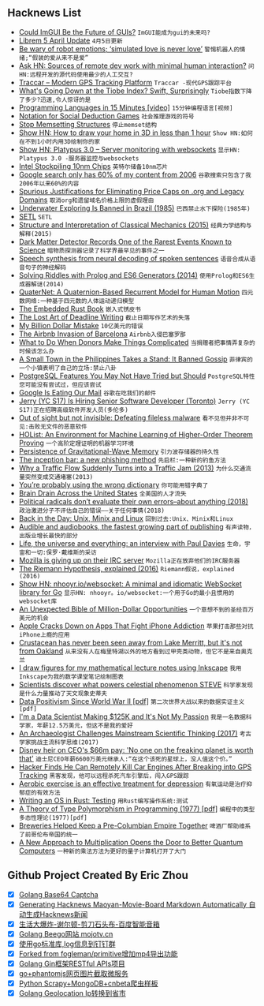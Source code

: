 ## Hacknews List


- [Could ImGUI Be the Future of GUIs?](https://games.greggman.com/game/imgui-future/)  `ImGUI能成为gui的未来吗?`
- [Librem 5 April Update](https://puri.sm/posts/april-progress-update-librem-5-hardware/)  `4月5日更新`
- [Be wary of robot emotions; ‘simulated love is never love’](https://www.apnews.com/99c9ec8ebad242ca88178e22c7642648)  `警惕机器人的情绪;“假装的爱从来不是爱”`
- [Ask HN: Sources of remote dev work with minimal human interaction?](item?id=19767428)  `问HN:远程开发的源代码使用最少的人工交互?`
- [Traccar – Modern GPS Tracking Platform](https://www.traccar.org/)  `Traccar -现代GPS跟踪平台`
- [What&#39;s Going Down at the Tiobe Index? Swift, Surprisingly](https://blog.metaobject.com/2019/04/what-going-down-at-tiobe-index-swift.html)  `Tiobe指数下降了多少?迅速,令人惊讶的是`
- [Programming Languages in 15 Minutes [video]](https://www.youtube.com/watch?v=duhDovqHbEs)  `15分钟编程语言[视频]`
- [Notation for Social Deduction Games](https://omnisplore.wordpress.com/2019/02/02/spy-thriller/)  `社会推理游戏的符号`
- [Stop Memsetting Structures](https://www.anmolsarma.in/post/stop-struct-memset/)  `停止memset结构`
- [Show HN: How to draw your home in 3D in less than 1 hour](https://cedreo.com/en/)  `Show HN:如何在不到1小时内用3D绘制你的家`
- [Show HN: Platypus 3.0 – Server monitoring with websockets](https://github.com/gmemstr/Platypus)  `显示HN: Platypus 3.0 -服务器监控与websockets`
- [Intel Stockpiling 10nm Chips](https://arstechnica.com/gadgets/2019/04/intel-stockpiling-10nm-chips-warns-that-14nm-shortages-will-continue/)  `英特尔储备10nm芯片`
- [Google search only has 60% of my content from 2006](https://www.tablix.org/~avian/blog/archives/2019/02/google_index_coverage/)  `谷歌搜索只包含了我2006年以来60%的内容`
- [Spurious Justifications for Eliminating Price Caps on .org and Legacy Domains](http://www.circleid.com/posts/20190423_spurious_justifications_for_eliminating_caps_on_legacy_domains/)  `取消org和遗留域名价格上限的虚假理由`
- [Underwater Exploring Is Banned in Brazil (1985)](https://www.nytimes.com/1985/06/25/science/underwater-exploring-is-banned-in-brazil.html)  `巴西禁止水下探险(1985年)`
- [SETL](https://setl.org/setl/)  `SETL`
- [Structure and Interpretation of Classical Mechanics (2015)](https://mitpress.mit.edu/sites/default/files/titles/content/sicm_edition_2/toc.html)  `经典力学结构与解释(2015)`
- [Dark Matter Detector Records One of the Rarest Events Known to Science](https://www.sciencealert.com/a-dark-matter-detector-just-detected-one-of-the-rarest-events-ever-in-science)  `暗物质探测器记录了科学界最罕见的事件之一`
- [Speech synthesis from neural decoding of spoken sentences](https://www.nature.com/articles/s41586-019-1119-1)  `语音合成从语音句子的神经解码`
- [Solving Riddles with Prolog and ES6 Generators (2014)](https://curiosity-driven.org/prolog-interpreter)  `使用Prolog和ES6生成器解谜(2014)`
- [QuaterNet: A Quaternion-Based Recurrent Model for Human Motion](https://github.com/facebookresearch/QuaterNet)  `四元数网络:一种基于四元数的人体运动递归模型`
- [The Embedded Rust Book](https://rust-embedded.github.io/book/intro/index.html)  `嵌入式锈皮书`
- [The Lost Art of Deadline Writing](https://www.theatlantic.com/magazine/archive/2019/05/sports-writing-on-deadline/586015/)  `截止日期写作艺术的失落`
- [My Billion Dollar Mistake](https://producthabits.com/my-billion-dollar-mistake/)  `10亿美元的错误`
- [The Airbnb Invasion of Barcelona](https://www.newyorker.com/magazine/2019/04/29/the-airbnb-invasion-of-barcelona)  `Airbnb入侵巴塞罗那`
- [What to Do When Donors Make Things Complicated](https://www.philanthropy.com/article/What-to-Do-When-Donors-Make/246151?key=GCZRFFWJmdWfHIIYJmst8KrNaUOncSv3UoVuDqOI1q2Y70cc-pei89psEW1CHwrJWEVET1dBTGFNVGE4QndvSmFWUk5aazcyM3hUWTdkS1ZCcU94S05ITnJqWQ)  `当捐赠者把事情弄复杂的时候该怎么办`
- [A Small Town in the Philippines Takes a Stand: It Banned Gossip](https://www.msn.com/en-gb/news/world/a-small-town-takes-a-stand-it-banned-gossip/ar-BBWix0p)  `菲律宾的一个小镇表明了自己的立场:禁止八卦`
- [PostgreSQL Features You May Not Have Tried but Should](https://pgdash.io/blog/postgres-features.html)  `PostgreSQL特性您可能没有尝试过，但应该尝试`
- [Google Is Eating Our Mail](https://www.tablix.org/~avian/blog/archives/2019/04/google_is_eating_our_mail/)  `谷歌在吃我们的邮件`
- [Jerry (YC S17) Is Hiring Senior Software Developer (Toronto)](https://www.workable.com/j/089F60DE31)  `Jerry (YC S17)正在招聘高级软件开发人员(多伦多)`
- [Out of sight but not invisible: Defeating fileless malware](https://www.microsoft.com/security/blog/2018/09/27/out-of-sight-but-not-invisible-defeating-fileless-malware-with-behavior-monitoring-amsi-and-next-gen-av/)  `看不见但并非不可见:击败无文件的恶意软件`
- [HOList: An Environment for Machine Learning of Higher-Order Theorem Proving](https://arxiv.org/abs/1904.0324)  `一个高阶定理证明的机器学习环境`
- [Persistence of Gravitational-Wave Memory](https://physics.aps.org/synopsis-for/10.1103/PhysRevD.99.084044)  `引力波存储器的持久性`
- [The inception bar: a new phishing method](https://jameshfisher.com/2019/04/27/the-inception-bar-a-new-phishing-method/)  `先启栏:一种新的钓鱼方法`
- [Why a Traffic Flow Suddenly Turns into a Traffic Jam (2013)](http://nautil.us/issue/71/flow/why-a-traffic-flow-suddenly-turns-into-a-traffic-jam)  `为什么交通流量突然变成交通堵塞(2013)`
- [You’re probably using the wrong dictionary](http://jsomers.net/blog/dictionary)  `你可能用错字典了`
- [Brain Drain Across the United States](https://www.jec.senate.gov/public/index.cfm/republicans/2019/4/losing-our-minds-brain-drain-across-the-united-states)  `全美国的人才流失`
- [Political radicals don’t evaluate their own errors–about anything (2018)](https://arstechnica.com/science/2018/12/radicals-dont-evaluate-their-mistakes-very-effectively/)  `政治激进分子不评估自己的错误——关于任何事情(2018)`
- [Back in the Day: Unix, Minix and Linux](https://www.linuxjournal.com/content/back-day-unix-minix-and-linux)  `回到过去:Unix、Minix和Linux`
- [Audible and audiobooks, the fastest growing part of publishing](https://thebaffler.com/latest/successful-people-listen-to-audiobooks-caplan-bricker)  `有声读物，出版业增长最快的部分`
- [Life, the universe and everything: an interview with Paul Davies](https://physicsworld.com/a/life-the-universe-and-everything-an-interview-with-paul-davies/)  `生命，宇宙和一切:保罗·戴维斯的采访`
- [Mozilla is giving up on their IRC server](http://exple.tive.org/blarg/2019/04/26/synchronous-text/?s)  `Mozilla正在放弃他们的IRC服务器`
- [The Riemann Hypothesis, explained (2016)](https://medium.com/cantors-paradise/the-riemann-hypothesis-explained-fa01c1f75d3f)  `Riemann假说，explained (2016)`
- [Show HN: nhooyr.io/websocket: A minimal and idiomatic WebSocket library for Go](https://github.com/nhooyr/websocket)  `显示HN: nhooyr。io/websocket:一个用于Go的最小且惯用的websocket库`
- [An Unexpected Bible of Million-Dollar Opportunities](https://www.nytimes.com/2019/04/27/nyregion/new-york-city-record-newspaper.html)  `一个意想不到的圣经百万美元的机会`
- [Apple Cracks Down on Apps That Fight iPhone Addiction](https://www.nytimes.com/2019/04/27/technology/apple-screen-time-trackers.html)  `苹果打击那些对抗iPhone上瘾的应用`
- [Crustacean has never been seen away from Lake Merritt, but it&#39;s not from Oakland](https://baynature.org/biodiversity/enigmatica/)  `从来没有人在梅里特湖以外的地方看到过甲壳类动物，但它不是来自奥克兰`
- [I draw figures for my mathematical lecture notes using Inkscape](https://castel.dev/post/lecture-notes-2/#)  `我用Inkscape为我的数学课堂笔记绘制图表`
- [Scientists discover what powers celestial phenomenon STEVE](https://phys.org/news/2019-04-scientists-powers-celestial-phenomenon-steve.html)  `科学家发现是什么力量推动了天文现象史蒂夫`
- [Data Positivism Since World War II [pdf]](http://www.columbia.edu/~mj340/HSNS4805_12_Jones.pdf)  `第二次世界大战以来的数据实证主义[pdf]`
- [I&#39;m a Data Scientist Making $125K and It&#39;s Not My Passion](https://www.refinery29.com/en-us/six-figure-paycheck-data-scientist-nyc)  `我是一名数据科学家，年薪12.5万美元，但这不是我的爱好`
- [An Archaeologist Challenges Mainstream Scientific Thinking (2017)](https://www.smithsonianmag.com/science-nature/jacques-cinq-mars-bluefish-caves-scientific-progress-180962410/)  `考古学家挑战主流科学思维(2017)`
- [Disney heir on CEO&#39;s $66m pay: &#39;No one on the freaking planet is worth that&#39;](https://www.theguardian.com/us-news/2019/apr/26/abigail-disney-bob-iger-amazon-jeff-bezos)  `迪士尼CEO年薪6600万美元继承人:“在这个该死的星球上，没人值这个价。”`
- [Hacker Finds He Can Remotely Kill Car Engines After Breaking into GPS Tracking](https://motherboard.vice.com/en_us/article/zmpx4x/hacker-monitor-cars-kill-engine-gps-tracking-apps)  `黑客发现，他可以远程杀死汽车引擎后，闯入GPS跟踪`
- [Aerobic exercise is an effective treatment for depression](https://discover.dc.nihr.ac.uk/content/signal-000711/aerobic-exercise-is-an-effective-treatment-for-depression)  `有氧运动是治疗抑郁症的有效方法`
- [Writing an OS in Rust: Testing](https://os.phil-opp.com/testing/)  `用Rust编写操作系统:测试`
- [A Theory of Type Polymorphism in Programming (1977) [pdf]](https://homepages.inf.ed.ac.uk/wadler/papers/papers-we-love/milner-type-polymorphism.pdf)  `编程中的类型多态性理论(1977)[pdf]`
- [Breweries Helped Keep a Pre-Columbian Empire Together](https://www.atlasobscura.com/articles/alcohol-wari-empire)  `啤酒厂帮助维系了前哥伦布帝国的统一`
- [A New Approach to Multiplication Opens the Door to Better Quantum Computers](https://www.quantamagazine.org/a-new-approach-to-multiplication-opens-the-door-to-better-quantum-computers-20190424/)  `一种新的乘法方法为更好的量子计算机打开了大门`

## Github Project Created By Eric Zhou

- [x] [Golang Base64 Captcha](https://github.com/mojocn/base64Captcha)
- [x] [Generating Hacknews Maoyan-Movie-Board Markdown Automatically 自动生成Hacknews新闻](https://github.com/dejavuzhou/md-genie)
- [x] [生活大爆炸-谢尔顿-剪刀石头布-百度智能音箱](https://github.com/mojocn/dueros-bang-game)
- [x] [Golang Beego网站 mojotv.cn](https://github.com/mojocn/www.mojotv.cn)
- [x] [使用go标准库,log信息到钉钉群](https://github.com/mojocn/dooger)
- [x] [Forked from fogleman/primitive增加mp4导出功能](https://github.com/mojocn/primitive)
- [x] [Golang Gin框架RESTful APIs项目](https://github.com/JJJJJJJerk/ezier-golang-web-api-framework)
- [x] [go+phantomjs网页图片截取微服务](https://github.com/mojocn/screen_shot)
- [x] [Python Scrapy+MongoDB+cnbeta爬虫样板](https://github.com/mojocn/scrapy_mongodb_boilerplate_cnbeta)
- [x] [Golang Geolocation Ip转换到省市](https://github.com/mojocn/ip2location)